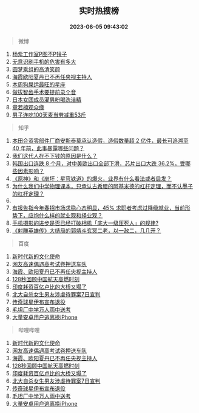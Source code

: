 <div align="center"><h2>实时热搜榜</h2><h4>2023-06-05 09:43:02</h4></div>

> 微博  

1. [杨紫工作室P图不P镜子](https://s.weibo.com/weibo?q=%23%E6%9D%A8%E7%B4%AB%E5%B7%A5%E4%BD%9C%E5%AE%A4P%E5%9B%BE%E4%B8%8DP%E9%95%9C%E5%AD%90%23&t=31&band_rank=1&Refer=top)<br />
2. [无意识刷手机的危害有多大](https://s.weibo.com/weibo?q=%23%E6%97%A0%E6%84%8F%E8%AF%86%E5%88%B7%E6%89%8B%E6%9C%BA%E7%9A%84%E5%8D%B1%E5%AE%B3%E6%9C%89%E5%A4%9A%E5%A4%A7%23&t=31&band_rank=2&Refer=top)<br />
3. [圆梦乘组的高清笑颜](https://s.weibo.com/weibo?q=%23%E5%9C%86%E6%A2%A6%E4%B9%98%E7%BB%84%E7%9A%84%E9%AB%98%E6%B8%85%E7%AC%91%E9%A2%9C%23&t=31&band_rank=3&Refer=top)<br />
4. [海霞欧阳夏丹已不再任央视主持人](https://s.weibo.com/weibo?q=%23%E6%B5%B7%E9%9C%9E%E6%AC%A7%E9%98%B3%E5%A4%8F%E4%B8%B9%E5%B7%B2%E4%B8%8D%E5%86%8D%E4%BB%BB%E5%A4%AE%E8%A7%86%E4%B8%BB%E6%8C%81%E4%BA%BA%23&t=31&band_rank=4&Refer=top)<br />
5. [本周狗屎运最旺的星座](https://s.weibo.com/weibo?q=%E6%9C%AC%E5%91%A8%E7%8B%97%E5%B1%8E%E8%BF%90%E6%9C%80%E6%97%BA%E7%9A%84%E6%98%9F%E5%BA%A7&t=31&band_rank=5&Refer=top)<br />
6. [做拔智齿手术要提前录个音](https://s.weibo.com/weibo?q=%23%E5%81%9A%E6%8B%94%E6%99%BA%E9%BD%BF%E6%89%8B%E6%9C%AF%E8%A6%81%E6%8F%90%E5%89%8D%E5%BD%95%E4%B8%AA%E9%9F%B3%23&t=31&band_rank=6&Refer=top)<br />
7. [日本女团成员灌男粉喝洗洁精](https://s.weibo.com/weibo?q=%23%E6%97%A5%E6%9C%AC%E5%A5%B3%E5%9B%A2%E6%88%90%E5%91%98%E7%81%8C%E7%94%B7%E7%B2%89%E5%96%9D%E6%B4%97%E6%B4%81%E7%B2%BE%23&t=31&band_rank=7&Refer=top)<br />
8. [章若楠观众缘](https://s.weibo.com/weibo?q=%23%E7%AB%A0%E8%8B%A5%E6%A5%A0%E8%A7%82%E4%BC%97%E7%BC%98%23&t=31&band_rank=8&Refer=top)<br />
9. [男子连吃100天麦当劳减重53斤](https://s.weibo.com/weibo?q=%23%E7%94%B7%E5%AD%90%E8%BF%9E%E5%90%83100%E5%A4%A9%E9%BA%A6%E5%BD%93%E5%8A%B3%E5%87%8F%E9%87%8D53%E6%96%A4%23&t=31&band_rank=9&Refer=top)<br />

> 知乎  

1. [本田合资零部件厂商安斯泰莫承认造假，造假数量超 2 亿件，最长可追溯至 40 年前，此事暴露哪些问题？](https://www.zhihu.com/question/602979872)<br />
2. [我们这代人存不下钱的原因是什么？](https://www.zhihu.com/question/603826642)<br />
3. [韩国出口连跌 8 个月，对中美欧出口全部下滑，芯片出口大跌 36.2%，受哪些因素影响？](https://www.zhihu.com/question/604222429)<br />
4. [《原神》和《崩坏：星穹铁道》的爆火，业界有什么看法或者启发？](https://www.zhihu.com/question/603634431)<br />
5. [为什么我们中学物理课本，只承认古希腊的阿基米德的杠杆定理，而不认墨子的杠杆定理？](https://www.zhihu.com/question/603979051)<br />
6. []()<br />
7. [有报告指今年春招市场求稳心态明显，45% 求职者考虑过降级就业，当前形势下，应抱什么样的就业观和择业观？](https://www.zhihu.com/question/604195542)<br />
8. [手机摄影的进步是否已经打破相机「底大一级压死人」的规律?](https://www.zhihu.com/question/604440814)<br />
9. [《射雕英雄传》大结局的郭靖斗玄冥二老，以一敌二，几几开？](https://www.zhihu.com/question/604144281)<br />

> 百度  

1. [新时代新的文化使命](https://www.baidu.com/s?wd=%E6%96%B0%E6%97%B6%E4%BB%A3%E6%96%B0%E7%9A%84%E6%96%87%E5%8C%96%E4%BD%BF%E5%91%BD&sa=fyb_news&rsv_dl=fyb_news)<br />
2. [网友高速偶遇高考试卷押送车队](https://www.baidu.com/s?wd=%E7%BD%91%E5%8F%8B%E9%AB%98%E9%80%9F%E5%81%B6%E9%81%87%E9%AB%98%E8%80%83%E8%AF%95%E5%8D%B7%E6%8A%BC%E9%80%81%E8%BD%A6%E9%98%9F&sa=fyb_news&rsv_dl=fyb_news)<br />
3. [海霞、欧阳夏丹已不再任央视主持人](https://www.baidu.com/s?wd=%E6%B5%B7%E9%9C%9E%E3%80%81%E6%AC%A7%E9%98%B3%E5%A4%8F%E4%B8%B9%E5%B7%B2%E4%B8%8D%E5%86%8D%E4%BB%BB%E5%A4%AE%E8%A7%86%E4%B8%BB%E6%8C%81%E4%BA%BA&sa=fyb_news&rsv_dl=fyb_news)<br />
4. [128秒回顾中国航天高燃时刻](https://www.baidu.com/s?wd=128%E7%A7%92%E5%9B%9E%E9%A1%BE%E4%B8%AD%E5%9B%BD%E8%88%AA%E5%A4%A9%E9%AB%98%E7%87%83%E6%97%B6%E5%88%BB&sa=fyb_news&rsv_dl=fyb_news)<br />
5. [印度耗资百亿卢比的大桥又塌了](https://www.baidu.com/s?wd=%E5%8D%B0%E5%BA%A6%E8%80%97%E8%B5%84%E7%99%BE%E4%BA%BF%E5%8D%A2%E6%AF%94%E7%9A%84%E5%A4%A7%E6%A1%A5%E5%8F%88%E5%A1%8C%E4%BA%86&sa=fyb_news&rsv_dl=fyb_news)<br />
6. [北大自杀女生男友涉虐待罪案7日宣判](https://www.baidu.com/s?wd=%E5%8C%97%E5%A4%A7%E8%87%AA%E6%9D%80%E5%A5%B3%E7%94%9F%E7%94%B7%E5%8F%8B%E6%B6%89%E8%99%90%E5%BE%85%E7%BD%AA%E6%A1%887%E6%97%A5%E5%AE%A3%E5%88%A4&sa=fyb_news&rsv_dl=fyb_news)<br />
7. [传奇球星伊布宣布退役](https://www.baidu.com/s?wd=%E4%BC%A0%E5%A5%87%E7%90%83%E6%98%9F%E4%BC%8A%E5%B8%83%E5%AE%A3%E5%B8%83%E9%80%80%E5%BD%B9&sa=fyb_news&rsv_dl=fyb_news)<br />
8. [毛坦厂中学万人雨中送考](https://www.baidu.com/s?wd=%E6%AF%9B%E5%9D%A6%E5%8E%82%E4%B8%AD%E5%AD%A6%E4%B8%87%E4%BA%BA%E9%9B%A8%E4%B8%AD%E9%80%81%E8%80%83&sa=fyb_news&rsv_dl=fyb_news)<br />
9. [大量安卓用户逃离换iPhone](https://www.baidu.com/s?wd=%E5%A4%A7%E9%87%8F%E5%AE%89%E5%8D%93%E7%94%A8%E6%88%B7%E9%80%83%E7%A6%BB%E6%8D%A2iPhone&sa=fyb_news&rsv_dl=fyb_news)<br />

> 哔哩哔哩  

1. [新时代新的文化使命](https://www.baidu.com/s?wd=%E6%96%B0%E6%97%B6%E4%BB%A3%E6%96%B0%E7%9A%84%E6%96%87%E5%8C%96%E4%BD%BF%E5%91%BD&sa=fyb_news&rsv_dl=fyb_news)<br />
2. [网友高速偶遇高考试卷押送车队](https://www.baidu.com/s?wd=%E7%BD%91%E5%8F%8B%E9%AB%98%E9%80%9F%E5%81%B6%E9%81%87%E9%AB%98%E8%80%83%E8%AF%95%E5%8D%B7%E6%8A%BC%E9%80%81%E8%BD%A6%E9%98%9F&sa=fyb_news&rsv_dl=fyb_news)<br />
3. [海霞、欧阳夏丹已不再任央视主持人](https://www.baidu.com/s?wd=%E6%B5%B7%E9%9C%9E%E3%80%81%E6%AC%A7%E9%98%B3%E5%A4%8F%E4%B8%B9%E5%B7%B2%E4%B8%8D%E5%86%8D%E4%BB%BB%E5%A4%AE%E8%A7%86%E4%B8%BB%E6%8C%81%E4%BA%BA&sa=fyb_news&rsv_dl=fyb_news)<br />
4. [128秒回顾中国航天高燃时刻](https://www.baidu.com/s?wd=128%E7%A7%92%E5%9B%9E%E9%A1%BE%E4%B8%AD%E5%9B%BD%E8%88%AA%E5%A4%A9%E9%AB%98%E7%87%83%E6%97%B6%E5%88%BB&sa=fyb_news&rsv_dl=fyb_news)<br />
5. [印度耗资百亿卢比的大桥又塌了](https://www.baidu.com/s?wd=%E5%8D%B0%E5%BA%A6%E8%80%97%E8%B5%84%E7%99%BE%E4%BA%BF%E5%8D%A2%E6%AF%94%E7%9A%84%E5%A4%A7%E6%A1%A5%E5%8F%88%E5%A1%8C%E4%BA%86&sa=fyb_news&rsv_dl=fyb_news)<br />
6. [北大自杀女生男友涉虐待罪案7日宣判](https://www.baidu.com/s?wd=%E5%8C%97%E5%A4%A7%E8%87%AA%E6%9D%80%E5%A5%B3%E7%94%9F%E7%94%B7%E5%8F%8B%E6%B6%89%E8%99%90%E5%BE%85%E7%BD%AA%E6%A1%887%E6%97%A5%E5%AE%A3%E5%88%A4&sa=fyb_news&rsv_dl=fyb_news)<br />
7. [传奇球星伊布宣布退役](https://www.baidu.com/s?wd=%E4%BC%A0%E5%A5%87%E7%90%83%E6%98%9F%E4%BC%8A%E5%B8%83%E5%AE%A3%E5%B8%83%E9%80%80%E5%BD%B9&sa=fyb_news&rsv_dl=fyb_news)<br />
8. [毛坦厂中学万人雨中送考](https://www.baidu.com/s?wd=%E6%AF%9B%E5%9D%A6%E5%8E%82%E4%B8%AD%E5%AD%A6%E4%B8%87%E4%BA%BA%E9%9B%A8%E4%B8%AD%E9%80%81%E8%80%83&sa=fyb_news&rsv_dl=fyb_news)<br />
9. [大量安卓用户逃离换iPhone](https://www.baidu.com/s?wd=%E5%A4%A7%E9%87%8F%E5%AE%89%E5%8D%93%E7%94%A8%E6%88%B7%E9%80%83%E7%A6%BB%E6%8D%A2iPhone&sa=fyb_news&rsv_dl=fyb_news)<br />
